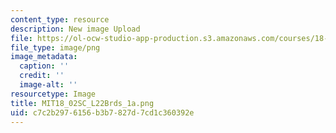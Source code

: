 ```yaml
---
content_type: resource
description: New image Upload
file: https://ol-ocw-studio-app-production.s3.amazonaws.com/courses/18-02sc-multivariable-calculus-fall-2010/c7c2b2976156b3b7827d7cd1c360392e_MIT18_02SC_L22Brds_1a.png
file_type: image/png
image_metadata:
  caption: ''
  credit: ''
  image-alt: ''
resourcetype: Image
title: MIT18_02SC_L22Brds_1a.png
uid: c7c2b297-6156-b3b7-827d-7cd1c360392e
---
```

